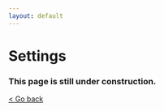 ```yaml
---
layout: default
---
```


Settings
==========================

### This page is still under construction.

[< Go back](gettingstarted)